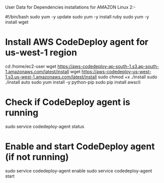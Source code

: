 User Data for Dependencies installations for AMAZON Linux 2:-

#!/bin/bash
sudo yum -y update
sudo yum -y install ruby
sudo yum -y install wget

# Install AWS CodeDeploy agent for us-west-1 region

cd /home/ec2-user
wget https://aws-codedeploy-ap-south-1.s3.ap-south-1.amazonaws.com/latest/install
wget https://aws-codedeploy-us-west-1.s3.us-west-1.amazonaws.com/latest/install
sudo chmod +x ./install
sudo ./install auto
sudo yum install -y python-pip
sudo pip install awscli

# Check if CodeDeploy agent is running
sudo service codedeploy-agent status

# Enable and start CodeDeploy agent (if not running)
sudo service codedeploy-agent enable
sudo service codedeploy-agent start